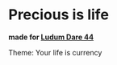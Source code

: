 # Precious is life
**made for [Ludum Dare 44](https://ldjam.com/events/ludum-dare/44)**

Theme: Your life is currency

